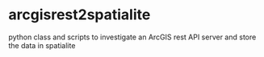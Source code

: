 # arcgisrest2spatialite
python class and scripts to investigate an ArcGIS rest API server and store the data in spatialite
